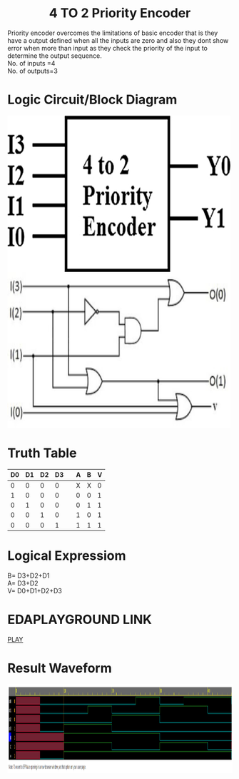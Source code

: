 <h1 align="center"><b>4 TO 2 Priority Encoder</b></h1>

Priority encoder overcomes the limitations of basic encoder that is they have a output defined when all the inputs are zero and also they dont show error when more than input as they check the priority of the input to determine the output sequence.
<br/>No. of inputs =4 <br/>
No. of outputs=3 <br/>

# Logic Circuit/Block Diagram
<img src="bpc.png" alt="Block Diagram" align="center" style="height: 350px; width: 500px" />
<img src="pc.jpg" alt="Circuit Diagram" align="center" style="height: 350px; width: 500px" />

# Truth Table 
|D0|D1|D2|D3|  |A |B |V | 
|--|--|--|--|--|--|--|--|
|0|0|0|0| |X|X|0| 
|1|0|0|0| |0|0|1|
|0|1|0|0| |0|1|1|
|0|0|1|0| |1|0|1|
|0|0|0|1| |1|1|1|

# Logical Expressiom
B= D3+D2+D1<br/>
A= D3+D2<br/>
V= D0+D1+D2+D3<br/>


# EDAPLAYGROUND LINK
[PLAY](https://www.edaplayground.com/x/ZGFb)

# Result Waveform 
<img src="EP_WAVE_PC.png" alt="Waveform" style="height: 200px; width:fill"/>

